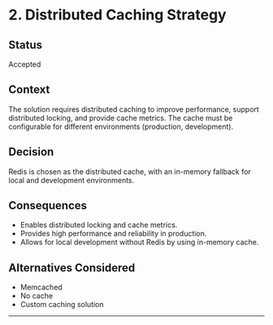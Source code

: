 # 2. Distributed Caching Strategy

## Status
Accepted

## Context
The solution requires distributed caching to improve performance, support distributed locking, and provide cache metrics. The cache must be configurable for different environments (production, development).

## Decision
Redis is chosen as the distributed cache, with an in-memory fallback for local and development environments.

## Consequences
- Enables distributed locking and cache metrics.
- Provides high performance and reliability in production.
- Allows for local development without Redis by using in-memory cache.

## Alternatives Considered
- Memcached
- No cache
- Custom caching solution

---
